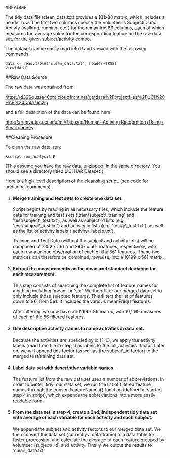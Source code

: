 #README

The tidy data file (clean_data.txt) provides a 181x88 matrix, which includes a header row. The first two columns specify the volunteer's SubjectID and Activty (walking, running, etc.) for the remaining 86 columns, each of which measures the average value for the corresponding feature on the raw data set, for the given subject/activity combo.

The dataset can be easily read into R and viewed with the following commands:

```
data <- read.table("clean_data.txt", header=TRUE)
View(data)
```

##Raw Data Source

The raw data was obtained from:

<a>https://d396qusza40orc.cloudfront.net/getdata%2Fprojectfiles%2FUCI%20HAR%20Dataset.zip</a>

and a full desription of the data can be found here:

<a>http://archive.ics.uci.edu/ml/datasets/Human+Activity+Recognition+Using+Smartphones</a>

##Cleaning Procedure

To clean the raw data, run:

`Rscript run_analysis.R`

(This assume you have the raw data, unzipped, in the same directory. You should see a directory titled UCI HAR Dataset.)

Here is a high level description of the cleansing script. (see code for additional comments).

<ol>
	<li>
		<h4>Merge training and test sets to create one data set.</h4>
	</li>
	<p>Script begins by reading in all necessary files, which include the feature data for training and test sets ('train/subject\_training' and 'test/subject\_test.txt'), as well as subject id lists (e.g. 'test/subject\_test.txt') and activity id lists (e.g. 'test/y\_test.txt'), as well as the list of activity labels ('activity\_labels.txt').</p>
	<p>Training and Test Data (without the subject and activity info) will be composed of 
	7352 x 561 and 2947 x 561 matrices, respectively, with each row a unique observation of each of the 561 features. These two matrices can therefore be combined, rowwise, into a 10199 x 561 matrix.</p>
	<li>
		<h4>Extract the measurements on the mean and standard deviation for each measurement.</h4>
	</li>
	<p>This step consists of searching the complete list of feature names for anything including 'mean' or 'std'. We then filter our merged data set to only include those selected features. This filters the list of features down to 86, from 561. It includes the various meanFreq() features.</p>
	<p>After filtering, we now have a 10299 x 86 matrix, with 10,299 measures of each of the 86 filtered features.</p>
	<li><h4>Use descriptive activity names to name activities in data set.</h4></li>
	<p>Because the activities are speficied by id (1-6), we apply the activity labels (read from file in step 1) as labels to the `all_activities` factor. Later on, we will append this factor (as well as the subject\_id factor) to the merged test/training data set.</p>
	<li><h4>Label data set with descriptive variable names.</h4></li>
	<p>The feature list from the raw data set uses a number of abbreviations. In order to better 'tidy' our data set, we run the list of filtered feature names through the convertFeatureNames() function (defined at start of step 4 in script), which expands the abbreviations into a more easily readable form.</p>
	<li><h4>From the data set in step 4, create a 2nd, independent tidy data set with average of each variable for each activity and each subject.</h4></li>
	<p>We append the subject and activity factors to our merged data set. We then convert the data set (currently a data frame) to a data table for faster processing, and calculate the average of each feature grouped by volunteer (subject\_id) and activity. Finally we output the results to 'clean_data.txt'
